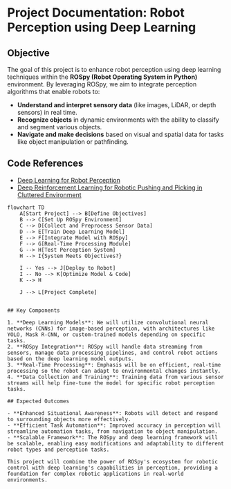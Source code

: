 # Project Documentation: Robot Perception using Deep Learning

## Objective

The goal of this project is to enhance robot perception using deep learning techniques within the **ROSpy (Robot Operating System in Python)** environment. By leveraging ROSpy, we aim to integrate perception algorithms that enable robots to:

- **Understand and interpret sensory data** (like images, LiDAR, or depth sensors) in real time.
- **Recognize objects** in dynamic environments with the ability to classify and segment various objects.
- **Navigate and make decisions** based on visual and spatial data for tasks like object manipulation or pathfinding.

## Code References
- [Deep Learning for Robot Perception](https://github.com/opipari/DeepRobWeb)
- [Deep Reinforcement Learning for Robotic Pushing and Picking in Cluttered Environment](https://github.com/weiyx16/Active-Perception)

```mermaid
flowchart TD
    A[Start Project] --> B[Define Objectives]
    B --> C[Set Up ROSpy Environment]
    C --> D[Collect and Preprocess Sensor Data]
    D --> E[Train Deep Learning Model]
    E --> F[Integrate Model with ROSpy]
    F --> G[Real-Time Processing Module]
    G --> H[Test Perception System]
    H --> I{System Meets Objectives?}
    
    I -- Yes --> J[Deploy to Robot]
    I -- No --> K[Optimize Model & Code]
    K --> H

    J --> L[Project Complete]


## Key Components

1. **Deep Learning Models**: We will utilize convolutional neural networks (CNNs) for image-based perception, with architectures like YOLO, Mask R-CNN, or custom-trained models depending on specific tasks.
2. **ROSpy Integration**: ROSpy will handle data streaming from sensors, manage data processing pipelines, and control robot actions based on the deep learning model outputs.
3. **Real-Time Processing**: Emphasis will be on efficient, real-time processing so the robot can adapt to environmental changes instantly.
4. **Data Collection and Training**: Training data from various sensor streams will help fine-tune the model for specific robot perception tasks.

## Expected Outcomes

- **Enhanced Situational Awareness**: Robots will detect and respond to surrounding objects more effectively.
- **Efficient Task Automation**: Improved accuracy in perception will streamline automation tasks, from navigation to object manipulation.
- **Scalable Framework**: The ROSpy and deep learning framework will be scalable, enabling easy modifications and adaptability to different robot types and perception tasks.

This project will combine the power of ROSpy's ecosystem for robotic control with deep learning's capabilities in perception, providing a foundation for complex robotic applications in real-world environments.
